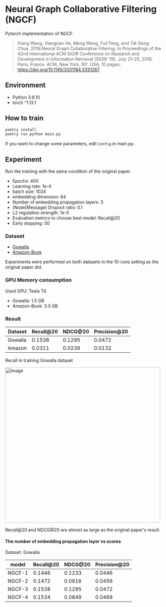 # Neural Graph Collaborative Filtering (NGCF)

Pytorch implementation of NGCF.

> Xiang Wang, Xiangnan He, Meng Wang, Fuli Feng, and Tat-Seng Chua. 2019.Neural Graph Collaborative Filtering. In Proceedings of the 42nd International ACM SIGIR Conference on Research and Development in Information Retrieval (SIGIR ’19), July 21–25, 2019, Paris, France. ACM, New York, NY, USA, 10 pages. https://doi.org/10.1145/3331184.3331267

## Environment

- Python 3.8.10
- torch ^1.13.1

## How to train

```bash
poetry install
poetry run python main.py
```

If you want to change some parameters, edit `Config` in main.py.


## Experiment

Run the training with the same condition of the original paper.

- Epochs: 400
- Learning rate: 1e-4
- batch size: 1024
- embedding dimension: 64
- Number of embedding propagation layers: 3
- (Node|Message) Dropout ratio: 0.1
- L2 regulation strength: 1e-5
- Evaluation metrics to choose best model: Recall@20
- Early stopping: 50

### Dataset

- [Gowalla](https://snap.stanford.edu/data/loc-gowalla.html)
- [Amazon-Book](http://jmcauley.ucsd.edu/data/amazon/)

Experiments were performed on both datasets in the 10-core setting as the original paper did.

### GPU Memory consumption

Used GPU: Tesla T4

- Gowalla: 1.5 GB
- Amazon-Book: 3.3 GB

### Result

Dataset | Recall@20 | NDCG@20 | Precision@20
------- | --------- | ------- | ------------
Gowalla | 0.1538    | 0.1295  | 0.0472
Amazon  | 0.0311 | 0.0239 | 0.0132

Recall in training Gowalla dataset

<img width="500" alt="image" src="https://user-images.githubusercontent.com/34836226/216570513-7bdc8db9-d782-4044-9cd9-6f84db971c20.png">


Recall@20 and NDCG@20 are almost as large as the original paper's result.

#### The number of embedding propagation layer vs scores

Dataset: Gowalla

model  | Recall@20 | NDCG@20 | Precision@20
------ | --------- | ------- | ------------
NGCF-1 | 0.1446    | 0.1233  | 0.0446
NGCF-2 | 0.1472    | 0.0816  | 0.0456
NGCF-3 | 0.1538    | 0.1295  | 0.0472
NGCF-4 | 0.1534    | 0.0849  | 0.0468
